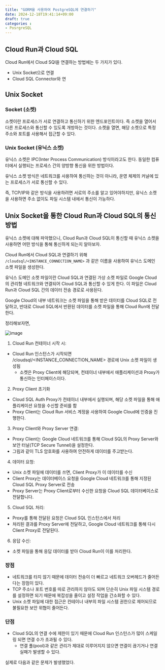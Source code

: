```yaml
---
title: "GORM을 사용하여 PostgreSQL에 연결하기"
date: 2024-12-18T19:41:14+09:00
draft: true
categories :
- PosrgreSQL
---
```


## Cloud Run과 Cloud SQL
Cloud Run에서 Cloud SQl을 연결하는 방법에는 두 가지가 있다.
- Unix Socket으로 연결
- Cloud SQL Connector와 연

## Unix Socket
### Socket (소켓)
소켓이란 프로세스가 서로 연결하고 통신하기 위한 엔드포인트이다. 즉 소켓을 열어서 다른 프로세스와 통신할 수 있도록 개방하는 것이다.
소켓을 열면, 해당 소켓으로 특정 주소와 포트를 사용해서 접근할 수 있다.

### Unix Socket (유닉스 소켓)
유닉스 소켓은 IPC(Inter Process Communication) 방식이라고도 한다. 동일한 컴퓨터에서 실행되는 프로세스 간의 양방향 통신을 위한 방법이다.

유닉스 소켓 방식은 네트워크를 사용하여 통신하는 것이 아니라, 운영 체제의 커널에 있는 프로세스가 서로 통신할 수 있다.

즉, TCP/IP와 같은 방식을 사용하려면 서로의 주소를 알고 있어야하지만, 유닉스 소켓을 사용하면 주소 없이도 파일 시스템 내에서 통신이 가능하다.

## Unix Socket을 통한 Cloud Run과 Cloud SQL의 통신 방법
유닉스 소켓에 대해 파악했으니, Cloud Run과 Cloud SQL이 통신할 때 유닉스 소켓을 사용하면 어떤 방식을 통해 통신하게 되는지 알아보자.

Cloud Run에서 Cloud SQL과 연결하기 위해 `/cloudsql/<INSTANCE_CONNECTION_NAME>` 과 같은 이름을 사용하여 유닉스 도메인 소켓 파일을 생성한다.

유닉스 도메인 소켓 파일이란 Cloud SQL과 연결된 가상 소켓 파일로 Google Cloud의 관리형 네트워크와 연결되어 Cloud SQL과 통신할 수 있게 한다. 이 파일은 Cloud Run과 Cloud SQL 간의 데이터 전송 경로로 사용된다.

Google Cloud의 내부 네트워크는 소켓 파일을 통해 받은 데이터를 Cloud SQL로 전달하고, 반대로 Cloud SQL에서 반환된 데이터를 소켓 파일을 통해 Cloud Run에 전달한다.

정리해보자면,

![image](https://github.com/user-attachments/assets/c0a47d37-6cfc-4263-adf8-2eaa47f38ab1)

1. Cloud Run 컨테이너 시작 시:
- Cloud Run 인스턴스가 시작되면 /cloudsql/<INSTANCE_CONNECTION_NAME> 경로에 Unix 소켓 파일이 생성됨
  - 소켓은 Proxy Client에 해당되며, 컨테이너 내부에서 애플리케이션과 Proxy가 통신하는 인터페이스이다.

2. Proxy Client 초기화
- Cloud SQL Auth Proxy가 컨테이너 내부에서 실행되며, 해당 소켓 파일을 통해 애플리케이션 요청을 수신할 준비를 함
- Proxy Client는 Cloud Run 서비스 계정을 사용하여 Google Cloud에 인증을 진행한다.

3. Proxy Client와 Proxy Server 연결:
- Proxy Client는 Google Cloud 네트워크를 통해 Cloud SQL의 Proxy Server와 보안 터널(TCP Secure Tunnel)을 설정한다.
- 그림과 같이 TLS 암호화를 사용하여 안전하게 데이터를 주고받는다.

4. 데이터 요청:
- Unix 소켓 파일에 데이터를 쓰면, Client Proxy가 이 데이터를 수신
- Client Proxy는 데이터베이스 요청을 Google Cloud 네트워크를 통해 지정된 Cloud SQL Proxy Server로 전송
- Proxy Server는 Proxy Client로부터 수신한 요청을 Cloud SQL 데이터베이스로 전달합니다.

5. Cloud SQL 처리:
- Proxy를 통해 전달된 요청은 Cloud SQL 인스턴스에서 처리
- 처리된 결과를 Proxy Server에 전달하고, Google Cloud 네트워크를 통해 다시 Client Proxy로 전달된다.

6. 응답 수신:
- 소켓 파일을 통해 응답 데이터를 받아 Cloud Run이 이를 처리한다.


### 장점
- 네트워크를 타지 않기 때문에 데이터 전송이 더 빠르고 네트워크 오버헤드가 줄어든다는 장점이 있다.
- TCP 주소나 포트 번호를 따로 관리하지 않아도 되며 단순히 Unix 파일 시스템 경로를 설정하면 되기 때문에 복잡성을 줄이고 설정 작업을 간소화할 수 있다.
-  Unix 소켓 파일에 대한 접근은 컨테이너 내부의 파일 시스템 권한으로 제어되므로 불필요한 보안 위협이 줄어든다.

### 단점
- Cloud SQL의 연결 수에 제한이 있기 때문에 Cloud Run 인스턴스가 많이 스케일링 되면 연결 수가 초과될 수 있다.
  - 연결 풀(pool)과 같은 관리가 제대로 이루어지지 않으면 연결이 끊기거나 연결 실패가 발생할 수 있다.

실제로 다음과 같은 문제가 발생했었다.


